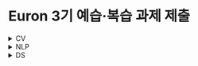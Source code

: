 # Euron 3기 예습·복습 과제 제출

<details>
<summary>CV</summary>
<div markdown="1">       

  | 주차 | 내용             | 발표자                               | 발표자료 |
| ---- | ---------------- | ------------------------------------ | -------- |
|  11주차   |   cs231n 9강   |  조수빈, 임연우   | [📚]()    |

## Assignment
### 📍 예습과제 

1️⃣ CS231N 9강을 수강하고, 요약 및 정리한 내용을 깃허브에 업로드  
2️⃣ (선택) 질문 사항이나 공유하고 싶은 내용 `Ewha-Euron/2022-02-Euron-CV` issue에 추가

### 예습과제 제출 방법
  
> 해당 파일을 `master` branch에 업로드하신 후 해당 `master`  branch에서  `pull request` 를 진행해주세요.
  
- 과제 제출 방법
    - 레포: (origin) username/2022-2-Euron-Study-Assignment
    - 브랜치: `master`
    - 해당 주차 브랜치에 과제 업로드하고 Pull Request, 이때 label은 `CV` , `예습과제`
    
 
### 📍 복습과제
**논문 스터디 다음 주차에는 복습 과제가 없습니다.**
  
### 복습과제 제출 방법
**논문 스터디 다음 주차에는 복습 과제가 없습니다.**

## **Due**

- 11주차 예습과제
    - **11월 7일**까지 제출합니다.
- 11주차 복습과제
    - **논문 스터디 다음 주차에는 복습 과제가 없습니다.**

</div>
</details>


<details>
<summary>NLP</summary>
<div markdown="1">       

  | 주차 | 내용             | 발표자                               | 발표자료 |
| ---- | ---------------- | ------------------------------------ | -------- |
|  11주차   |   cs224n 10강   |  김경민, 송혜준   | [📚]()    |

## Assignment
### 📍 예습과제 

1️⃣ CS224N 10강을 수강하고, 요약 및 정리한 내용을 깃허브에 업로드  
2️⃣ (선택) 질문 사항이나 공유하고 싶은 내용 `Ewha-Euron/2022-02-Euron-NLP` issue에 추가

### 예습과제 제출 방법
  
> 해당 파일을 `master` branch에 업로드하신 후 해당 `master`  branch에서  `pull request` 를 진행해주세요.
  
- 과제 제출 방법
    - 레포: (origin) username/2022-2-Euron-Study-Assignment
    - 브랜치: `master`
    - 해당 주차 브랜치에 과제 업로드하고 Pull Request, 이때 label은 `NLP` , `예습과제`
    
### 📍 복습과제
- 아래 구글 드라이브에서 ipynb 파일을 다운받아 필사 과제를 진행해주시면 됩니다. 
  - [Transformer 코딩 실습](https://drive.google.com/file/d/1CsYPIdQmIxJ6OKjUlgNo_swS-M9A0iTb/view?usp=sharing)

  
### 복습과제 제출 방법
  
> 해당 파일을 `Week_11` branch에 업로드하신 후 해당 `Week_11`  branch에서  `pull request` 를 진행해주세요.
  
- 과제 제출 방법
    - 레포: (origin) username/2022-2-Euron-Study-Assignment
    - 브랜치: `Week_11`
    - 해당 주차 브랜치에 과제 업로드하고 Pull Request, 이때 label은 `NLP` , `복습과제`

## **Due**

- 11주차 예습과제
    - **11월 7일**까지 제출합니다.
- 11주차 복습과제
    - **11월 14일**까지 제출합니다.

</div>
</details>



<details>
<summary>DS</summary>
<div markdown="1">       

<br />  
  
| 주차 | 내용         | 발표자                       | 발표자료 |
| ---- | ------------ | ---------------------------- | -------- |
|  11   |파이썬머신러닝완벽가이드 7장 01~05|김도하, 김경민, 남유림| [📚]()    |



## Assignment

> 매주 예습 과제와 복습 과제가 주어집니다. 
  
### 📍 예습과제 (~11/7)
 1️⃣ 파이썬 머신러닝 완벽 가이드 7장 01~05를 필사하여 주피터나 구글 코랩으로 실행한 실습 코드들을 ipynb 형식으로 정리

 
### 예습과제 제출 방법
  
> 해당 파일을 `master` branch에 업로드하신 후 해당 `master`  branch에서  `pull request` 를 진행해주세요.
  
- 과제 제출 방법
    - 레포: (origin) username/2022-2-Euron-Study-Assignments
    - 브랜치: `master`
    - 해당 주차 브랜치에 과제 업로드하고 Pull Request, 이때 label은 `DS` , `예습과제`
  
### 📍 복습과제 (~11/7)

  
### 복습과제 제출 방법
  
> 해당 파일을 `Week_10` branch에 업로드하신 후 해당 `Week_10`  branch에서  `pull request` 를 진행해주세요.
  
- 과제 제출 방법
    - 레포: (origin) username/2022-2-Euron-Study-Assignments
    - 브랜치: `Week_10`
    - 해당 주차 브랜치에 과제 업로드하고 Pull Request, 이때 label은 `DS` , `복습과제`

  
## Due 
  
📍 예습과제
  - **11월 7일**까지 제출합니다.
  
📍 복습과제
  - **11월 7일**까지 제출합니다.
